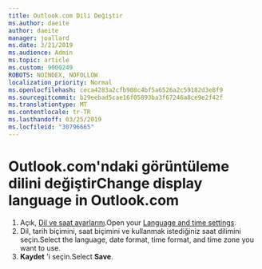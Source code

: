 ```yaml
---
title: Outlook.com Dili Değiştir
ms.author: daeite
author: daeite
manager: joallard
ms.date: 3/21/2019
ms.audience: Admin
ms.topic: article
ms.custom: 9000249
ROBOTS: NOINDEX, NOFOLLOW
localization_priority: Normal
ms.openlocfilehash: ceca4283a2cfb908c4bf5a6526a2c59182d3e8f9
ms.sourcegitcommit: b29eebad5cae16f05893ba3f67246a8ce9e2f42f
ms.translationtype: MT
ms.contentlocale: tr-TR
ms.lasthandoff: 03/25/2019
ms.locfileid: "30796665"
---
```

# <a name="change-display-language-in-outlookcom"></a><span data-ttu-id="7804d-102">Outlook.com'ndaki görüntüleme dilini değiştir</span><span class="sxs-lookup"><span data-stu-id="7804d-102">Change display language in Outlook.com</span></span>

1. <span data-ttu-id="7804d-103">Açık, [Dil ve saat ayarlarını](https://go.microsoft.com/fwlink/?linkid=2085505).</span><span class="sxs-lookup"><span data-stu-id="7804d-103">Open your [Language and time settings](https://go.microsoft.com/fwlink/?linkid=2085505).</span></span>
1. <span data-ttu-id="7804d-104">Dil, tarih biçimini, saat biçimini ve kullanmak istediğiniz saat dilimini seçin.</span><span class="sxs-lookup"><span data-stu-id="7804d-104">Select the language, date format, time format, and time zone you want to use.</span></span>
1. <span data-ttu-id="7804d-105">**Kaydet** 'i seçin.</span><span class="sxs-lookup"><span data-stu-id="7804d-105">Select **Save**.</span></span>
